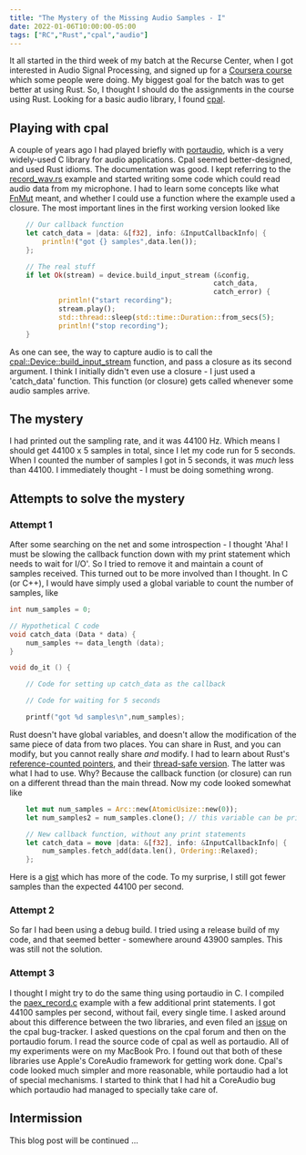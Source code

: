 ```yaml
---
title: "The Mystery of the Missing Audio Samples - I"
date: 2022-01-06T10:00:00-05:00
tags: ["RC","Rust","cpal","audio"]
---
```


It all started in the third week of my batch at the Recurse Center, when I got interested in Audio Signal Processing, and signed up for a [Coursera course](https://www.coursera.org/learn/audio-signal-processing) which some people were doing. My biggest goal for the batch was to get better at using Rust. So, I thought I should do the assignments in the course using Rust. Looking for a basic audio library, I found [cpal](https://github.com/rustaudio/cpal).

## Playing with cpal

A couple of years ago I had played briefly with [portaudio](https://github.com/PortAudio/portaudio), which is a very widely-used C library for audio applications. Cpal seemed better-designed, and used Rust idioms. The documentation was good. I kept referring to the [record_wav.rs](https://github.com/RustAudio/cpal/blob/master/examples/record_wav.rs) example and started writing some code which could read audio data from my microphone. I had to learn some concepts like what [FnMut](https://doc.rust-lang.org/stable/std/ops/trait.FnMut.html) meant, and whether I could use a function where the example used a closure. The most important lines in the first working version looked like

```rust
    // Our callback function
    let catch_data = |data: &[f32], info: &InputCallbackInfo| {
        println!("got {} samples",data.len());
    };

    // The real stuff
	if let Ok(stream) = device.build_input_stream (&config,
                                                  catch_data,
                                                  catch_error) {
            println!("start recording");
            stream.play();
            std::thread::sleep(std::time::Duration::from_secs(5);
            println!("stop recording");
    }
```

As one can see, the way to capture audio is to call the [cpal::Device::build_input_stream](https://docs.rs/cpal/latest/cpal/traits/trait.DeviceTrait.html#method.build_input_stream) function, and pass a closure as its second argument. I think I initially didn't even use a closure - I just used a 'catch_data' function. This function (or closure) gets called whenever some audio samples arrive.

## The mystery

I had printed out the sampling rate, and it was 44100 Hz. Which means I should get 44100 x 5 samples in total, since I let my code run for 5 seconds. When I counted the number of samples I got in 5 seconds, it was _much_ less than 44100. I immediately thought - I must be doing something wrong.

## Attempts to solve the mystery

### Attempt 1

After some searching on the net and some introspection - I thought 'Aha! I must be slowing the callback function down with my print statement which needs to wait for I/O'. So I tried to remove it and maintain a count of samples received. This turned out to be more involved than I thought. In C (or C++), I would have simply used a global variable to count the number of samples, like

```c
int num_samples = 0;

// Hypothetical C code
void catch_data (Data * data) {
    num_samples += data_length (data);
}

void do_it () {

    // Code for setting up catch_data as the callback

    // Code for waiting for 5 seconds

    printf("got %d samples\n",num_samples);
```

Rust doesn't have global variables, and doesn't allow the modification of the same piece of data from two places. You can share in Rust, and you can modify, but you cannot really share _and_ modify. I had to learn about Rust's [reference-counted pointers](https://doc.rust-lang.org/stable/std/rc/struct.Rc.html), and their [thread-safe version](https://doc.rust-lang.org/stable/std/sync/struct.Arc.html). The latter was what I had to use. Why? Because the callback function (or closure) can run on a different thread than the main thread. Now my code looked somewhat like

```rust
    let mut num_samples = Arc::new(AtomicUsize::new(0));
    let num_samples2 = num_samples.clone(); // this variable can be printed out at the end of the recording

    // New callback function, without any print statements
    let catch_data = move |data: &[f32], info: &InputCallbackInfo| {
        num_samples.fetch_add(data.len(), Ordering::Relaxed);
    };
```

Here is a [gist](https://gist.github.com/debamitro/36edbe3344049b401754f757eedd9044) which has more of the code. To my surprise, I still got fewer samples than the expected 44100 per second.

### Attempt 2

So far I had been using a debug build. I tried using a release build of my code, and that seemed better - somewhere around 43900 samples. This was still not the solution.

### Attempt 3

I thought I might try to do the same thing using portaudio in C. I compiled the [paex_record.c](https://github.com/PortAudio/portaudio/blob/master/examples/paex_record.c) example with a few additional print statements. I got 44100 samples per second, without fail, every single time. I asked around about this difference between the two libraries, and even filed an [issue](https://github.com/RustAudio/cpal/issues/619) on the cpal bug-tracker. I asked questions on the cpal forum and then on the portaudio forum. I read the source code of cpal as well as portaudio. All of my experiments were on my MacBook Pro. I found out that both of these libraries use Apple's CoreAudio framework for getting work done. Cpal's code looked much simpler and more reasonable, while portaudio had a lot of special mechanisms. I started to think that I had hit a CoreAudio bug which portaudio had managed to specially take care of.

## Intermission

This blog post will be continued ...
